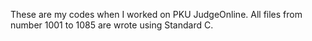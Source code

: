 These are my codes when I worked on PKU JudgeOnline.
All files from number 1001 to 1085 are wrote using Standard C.
